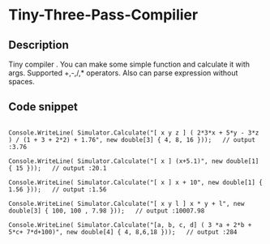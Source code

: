 # Tiny-Three-Pass-Compilier 

## Description

  Tiny compiler . You can make some simple function and calculate it with args.
  Supported +,-,/,* operators.
  Also can parse expression without spaces.

## Code snippet 

   ```
   
  Console.WriteLine( Simulator.Calculate("[ x y z ] ( 2*3*x + 5*y - 3*z ) / (1 + 3 + 2*2) + 1.76", new double[3] { 4, 8, 16 }));   // output :3.76
   
  Console.WriteLine( Simulator.Calculate("[ x ] (x+5.1)", new double[1] { 15 }));   // output :20.1
   
  Console.WriteLine( Simulator.Calculate("[ x ] x + 10", new double[1] { 1.56 }));   // output :1.56
   
  Console.WriteLine( Simulator.Calculate("[ x y l ] x * y + l", new double[3] { 100, 100 , 7.98 }));   // output :10007.98 
   
  Console.WriteLine( Simulator.Calculate("[a, b, c, d] ( 3 *a + 2*b + 5*c+ 7*d+100)", new double[4] { 4, 8,6,18 }));   // output :284 
   
   ```
